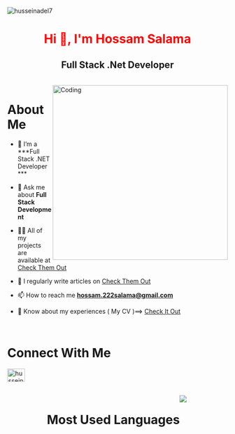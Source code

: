 <p align="left"> <img src="https://komarev.com/ghpvc/?username=husseinadel7&label=Profile%20views&color=0e75b6&style=flat" alt="husseinadel7" /> </p>

<h1 align="center">
  <span style="color: red;">Hi 👋, I'm Hossam Salama </span>
</h1>
<h2 align="center">Full Stack .Net Developer </h2>

<br>
<img  align="right" alt="Coding" width="400" src="https://media1.giphy.com/media/ocDxgE43TxdsFRRlR1/giphy.gif?cid=ecf05e471p9xzuow3a40by4m995ulirzazu8qttnox03m106&ep=v1_gifs_related&rid=giphy.gif&ct=g"> 



<h1 align="left">About Me </h1>

- 🌱 I’m a ***Full Stack .NET Developer ***

- 💬 Ask me about **Full Stack Development**

- 👨‍💻 All of my projects are available at  [Check Them Out ](https://husseinadel7.github.io/huss3del.github.io/)

- 📝 I regularly write articles on [Check Them Out ](https://husseinadel7.github.io/huss3del.github.io/categories/#blogs)

- 📫 How to reach me **hossam.222salama@gmail.com**

- 📄 Know about my experiences ( My CV )==> [Check It Out ](https://drive.google.com/file/d/12SPalLmk5VEeqkb2-hPp8ZirXWRI-rRQ/view?usp=sharing)
<br>
<h1 align="left">Connect With Me </h1>
<p align="left">
<a href="https://www.linkedin.com/in/hossam-salama-034658217?lipi=urn%3Ali%3Apage%3Ad_flagship3_profile_view_base_contact_details%3BjJZddm1cSp2yhsOF3CHnvg%3D%3D" target="blank"><img align="center" src="https://raw.githubusercontent.com/rahuldkjain/github-profile-readme-generator/master/src/images/icons/Social/linked-in-alt.svg" alt="hussein-adel-b46783280" height="30" width="40" /></a>

</p>


<br>
<div style="display: flex; flex-wrap: wrap; justify-content: center;">
  <h1>Most Used Languages</h1>
    <img align="left" src="https://github.com/HusseinAdel7/Employee_Registeration_Using_Laravel_and-Mysql/assets/84356407/29216033-4bed-48d9-99f6-c5774e6d3665" />


</div>
